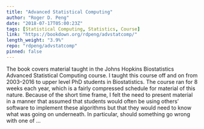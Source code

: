 ```yaml
---
title: "Advanced Statistical Computing"
author: "Roger D. Peng"
date: "2018-07-17T05:00:23Z"
tags: [Statistical Computing, Statistics, Course]
link: "https://bookdown.org/rdpeng/advstatcomp/"
length_weight: "3.9%"
repo: "rdpeng/advstatcomp"
pinned: false
---
```


The book covers material taught in the Johns Hopkins Biostatistics Advanced Statistical Computing course. I taught this course off and on from 2003–2016 to upper level PhD students in Biostatistics. The course ran for 8 weeks each year, which is a fairly compressed schedule for material of this nature. Because of the short time frame, I felt the need to present material in a manner that assumed that students would often be using others’ software to implement these algorithms but that they would need to know what was going on underneath. In particular, should something go wrong with one of ...
